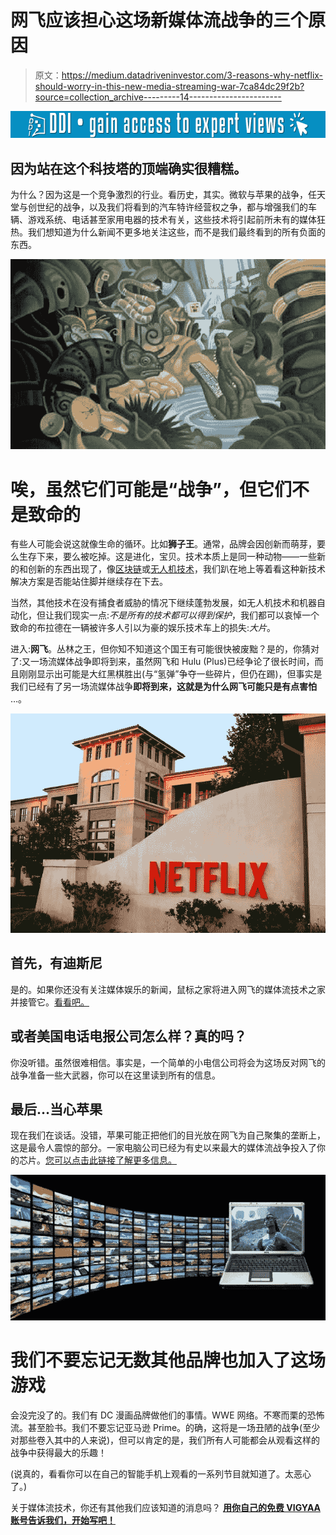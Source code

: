 # 网飞应该担心这场新媒体流战争的三个原因

> 原文：<https://medium.datadriveninvestor.com/3-reasons-why-netflix-should-worry-in-this-new-media-streaming-war-7ca84dc29f2b?source=collection_archive---------14----------------------->

[![](img/8e893cdb7c389505582e8116e88f7333.png)](http://www.track.datadriveninvestor.com/1B9E)

## 因为站在这个科技塔的顶端确实很糟糕。

为什么？因为这是一个竞争激烈的行业。看历史，其实。微软与苹果的战争，任天堂与创世纪的战争，以及我们将看到的汽车特许经营权之争，都与增强我们的车辆、游戏系统、电话甚至家用电器的技术有关，这些技术将引起前所未有的媒体狂热。我们想知道为什么新闻不更多地关注这些，而不是我们最终看到的所有负面的东西。

![](img/e7a984948b3ff3d98145e2f5ad5ca588.png)

# 唉，虽然它们可能是“战争”，但它们不是致命的

有些人可能会说这就像生命的循环。比如**狮子王**。通常，品牌会因创新而萌芽，要么生存下来，要么被吃掉。这是进化，宝贝。技术本质上是同一种动物——一些新的和创新的东西出现了，像[区块链](https://vigyaa.com/@pierre/germany-takes-a-chance-not-a-risk-on-the-blockchain-and-heres-5ab50e24/)或[无人机技术](https://vigyaa.com/@pierre/infrastructure-technology-takes-it-to-another-level-with-drone-ma-707de562/)，我们趴在地上等着看这种新技术解决方案是否能站住脚并继续存在下去。

当然，其他技术在没有捕食者威胁的情况下继续蓬勃发展，如无人机技术和机器自动化，但让我们现实一点:*不是所有的技术都可以得到保护*，我们都可以哀悼一个致命的布拉德在一辆被许多人引以为豪的娱乐技术车上的损失:*大片*。

进入:**网飞**。丛林之王，但你知不知道这个国王有可能很快被废黜？是的，你猜对了:又一场流媒体战争即将到来，虽然网飞和 Hulu (Plus)已经争论了很长时间，而且刚刚显示出可能是大红黑棋胜出(与“氢弹”争夺一些碎片，但仍在踢)，但事实是我们已经有了另一场流媒体战争**即将到来，这就是为什么网飞可能只是有点害怕** …。

![](img/1e48dcfe4adfe4eafa8c5653567e50d1.png)

## 首先，有迪斯尼

是的。如果你还没有关注媒体娱乐的新闻，鼠标之家将进入网飞的媒体流技术之家并接管它。[看看吧。](https://vigyaa.com/@pierre/why-netflix-and-others-must-fear-the-house-of-mouse-86ee3f74/)

## 或者美国电话电报公司怎么样？真的吗？

你没听错。虽然很难相信。事实是，一个简单的小电信公司将会为这场反对网飞的战争准备一些大武器，你可以在这里读到所有的信息。

## 最后…当心苹果

现在我们在谈话。没错，苹果可能正把他们的目光放在网飞为自己聚集的垄断上，这是最令人震惊的部分。一家电脑公司已经为有史以来最大的媒体流战争投入了你的芯片。[您可以点击此链接了解更多信息。](https://vigyaa.com/@pierre/will-apple-be-the-new-netflix-707de562/)

![](img/45d1a427baa37bc6472714f1a07ef7db.png)

# 我们不要忘记无数其他品牌也加入了这场游戏

会没完没了的。我们有 DC 漫画品牌做他们的事情。WWE 网络。不寒而栗的恐怖流。甚至脸书。我们不要忘记亚马逊 Prime。的确，这将是一场丑陋的战争(至少对那些卷入其中的人来说)，但可以肯定的是，我们所有人可能都会从观看这样的战争中获得最大的乐趣！

(说真的，看看你可以在自己的智能手机上观看的一系列节目就知道了。太恶心了。)

关于媒体流技术，你还有其他我们应该知道的消息吗？ [**用你自己的免费 VIGYAA 账号告诉我们，开始写吧！**](https://vigyaa.com/accounts/login/)